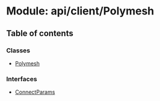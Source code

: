 # Module: api/client/Polymesh

## Table of contents

### Classes

- [Polymesh](../wiki/api.client.Polymesh.Polymesh)

### Interfaces

- [ConnectParams](../wiki/api.client.Polymesh.ConnectParams)
